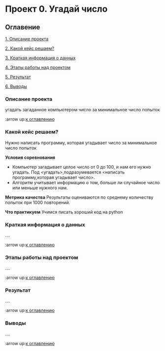 
# Проект 0. Угадай число

## Оглавение
[1. Описание проекта](https://github.com/AMK01001/My-test/blob/main/project_0/README.md#%D0%BE%D0%BF%D0%B8%D1%81%D0%B0%D0%BD%D0%B8%D0%B5-%D0%BF%D1%80%D0%BE%D0%B5%D0%BA%D1%82%D0%B0)

[2. Какой кейс решаем?](https://github.com/AMK01001/My-test/blob/main/project_0/README.md#%D0%BA%D0%B0%D0%BA%D0%BE%D0%B9-%D0%BA%D0%B5%D0%B9%D1%81-%D1%80%D0%B5%D1%88%D0%B0%D0%B5%D0%BC)

[3. Краткая информация о данных](https://github.com/AMK01001/My-test/blob/main/project_0/README.md#%D0%BA%D1%80%D0%B0%D1%82%D0%BA%D0%B0%D1%8F-%D0%B8%D0%BD%D1%84%D0%BE%D1%80%D0%BC%D0%B0%D1%86%D0%B8%D1%8F-%D0%BE-%D0%B4%D0%B0%D0%BD%D0%BD%D1%8B%D1%85)

[4. Этапы работы над проектом](https://github.com/AMK01001/My-test/blob/main/project_0/README.md#%D1%8D%D1%82%D0%B0%D0%BF%D1%8B-%D1%80%D0%B0%D0%B1%D0%BE%D1%82%D1%8B-%D0%BD%D0%B0%D0%B4-%D0%BF%D1%80%D0%BE%D0%B5%D0%BA%D1%82%D0%BE%D0%BC)

[5. Результат](https://github.com/AMK01001/My-test/blob/main/project_0/README.md#%D1%80%D0%B5%D0%B7%D1%83%D0%BB%D1%8C%D1%82%D0%B0%D1%82)

[6. Выводы](https://github.com/AMK01001/My-test/blob/main/project_0/README.md#%D0%B2%D1%8B%D0%B2%D0%BE%D0%B4%D1%8B)

### Описание проекта 
угадать загаданное компьютером число за минимальное число попыток

:arrow up:[к оглавлению](https://github.com/AMK01001/My-test/blob/main/project_0/README.md#%D0%BE%D0%B3%D0%BB%D0%B0%D0%B2%D0%B5%D0%BD%D0%B8%D0%B5)

### Какой кейс решаем?
Нужно написать программу, которая угадывает число за минимальное число попыток

**Условия соревнования**
- Компьютер загадывает целое число от 0 до 100, и нам его нужно угадать. Под <угадать>,подразумевается <написать программу,которая угадывает число>.
- Алгоритм учитывает информацию о том, больше ли случайное число или меньше нужного нам.

**Метрика качества**
Результаты оцениваются по среднему количеству попыток при 1000 повторений.

**Что практикуем**
Учимся писать хороший код на python

### Краткая информация о данных
....

:arrow up:[к оглавлению](https://github.com/AMK01001/My-test/blob/main/project_0/README.md#%D0%BE%D0%B3%D0%BB%D0%B0%D0%B2%D0%B5%D0%BD%D0%B8%D0%B5)

### Этапы работы над проектом
....

:arrow up:[к оглавлению](https://github.com/AMK01001/My-test/blob/main/project_0/README.md#%D0%BE%D0%B3%D0%BB%D0%B0%D0%B2%D0%B5%D0%BD%D0%B8%D0%B5)

### Результат
....

:arrow up:[к оглавлению](https://github.com/AMK01001/My-test/blob/main/project_0/README.md#%D0%BE%D0%B3%D0%BB%D0%B0%D0%B2%D0%B5%D0%BD%D0%B8%D0%B5)

### Выводы
....

:arrow up:[к оглавлению](https://github.com/AMK01001/My-test/blob/main/project_0/README.md#%D0%BE%D0%B3%D0%BB%D0%B0%D0%B2%D0%B5%D0%BD%D0%B8%D0%B5)


